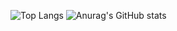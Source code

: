 ![Top Langs](https://github-readme-stats.vercel.app/api/top-langs/?username=brunobrigidovilanova&layout=donut&theme=radical)
![Anurag's GitHub stats](https://github-readme-stats.vercel.app/api?username=brunobrigidovilanova&show_icons=true&theme=radical&line_height=28)
